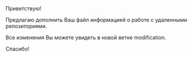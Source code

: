 Приветствую!

Предлагаю дополнить Ваш файл информацией о работе  с удаленными репозиториями.

Все изменения Вы можете увидеть в новой ветке modification.

Спасибо!